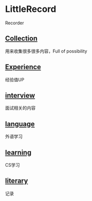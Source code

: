 # LittleRecord

Recorder

## [Collection](collection/README.md)

用来收集很多很多内容，Full of possibility

## [Experience](experience/README.md)

经验值UP

## [interview](interview/README.md)

面试相关的内容

## [language](language/README.md)

外语学习

## [learning](learning/README.md)

CS学习

## [literary](literary/README.md)

记录
